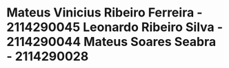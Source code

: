 <h1>Mateus Vinicius Ribeiro Ferreira - 2114290045
    Leonardo Ribeiro Silva - 2114290044
    Mateus Soares Seabra - 2114290028 </h1>

